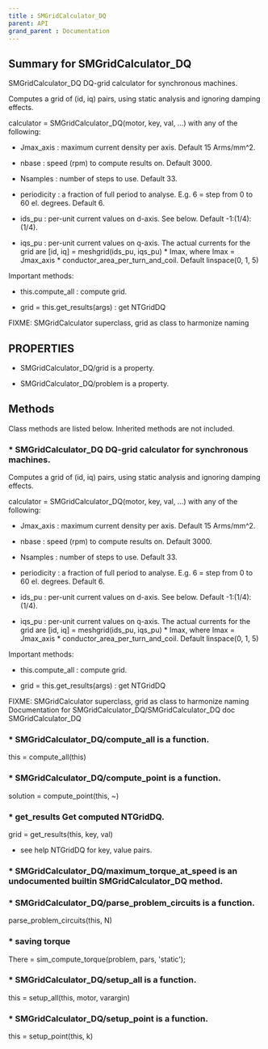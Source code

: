 ```yaml
---
title : SMGridCalculator_DQ
parent: API
grand_parent : Documentation
---
```

## Summary for SMGridCalculator_DQ
SMGridCalculator_DQ DQ-grid calculator for synchronous machines.

Computes a grid of (id, iq) pairs, using static analysis and ignoring
damping effects.

calculator = SMGridCalculator_DQ(motor, key, val, ...) with any of the following:

* Jmax_axis : maximum current density per axis. Default 15
Arms/mm^2.

* nbase : speed (rpm) to compute results on. Default 3000.

* Nsamples : number of steps to use. Default 33.

* periodicity : a fraction of full period to analyse. E.g. 6 =
step from 0 to 60 el. degrees. Default 6.

* ids_pu : per-unit current values on d-axis. See below. Default
-1:(1/4):(1/4).

* iqs_pu : per-unit current values on q-axis. The actual currents
for the grid are [id, iq] = meshgrid(ids_pu, iqs_pu) * Imax, where
Imax = Jmax_axis * conductor_area_per_turn_and_coil. Default linspace(0, 1, 5)

Important methods:

* this.compute_all : compute grid.

* grid = this.get_results(args) : get NTGridDQ

FIXME: SMGridCalculator superclass, grid as class to harmonize naming
## PROPERTIES
* SMGridCalculator_DQ/grid is a property.

* SMGridCalculator_DQ/problem is a property.

## Methods
Class methods are listed below. Inherited methods are not included.
### * SMGridCalculator_DQ DQ-grid calculator for synchronous machines.

Computes a grid of (id, iq) pairs, using static analysis and ignoring
damping effects.

calculator = SMGridCalculator_DQ(motor, key, val, ...) with any of the following:

* Jmax_axis : maximum current density per axis. Default 15
Arms/mm^2.

* nbase : speed (rpm) to compute results on. Default 3000.

* Nsamples : number of steps to use. Default 33.

* periodicity : a fraction of full period to analyse. E.g. 6 =
step from 0 to 60 el. degrees. Default 6.

* ids_pu : per-unit current values on d-axis. See below. Default
-1:(1/4):(1/4).

* iqs_pu : per-unit current values on q-axis. The actual currents
for the grid are [id, iq] = meshgrid(ids_pu, iqs_pu) * Imax, where
Imax = Jmax_axis * conductor_area_per_turn_and_coil. Default linspace(0, 1, 5)

Important methods:

* this.compute_all : compute grid.

* grid = this.get_results(args) : get NTGridDQ

FIXME: SMGridCalculator superclass, grid as class to harmonize naming
Documentation for SMGridCalculator_DQ/SMGridCalculator_DQ
doc SMGridCalculator_DQ

### * SMGridCalculator_DQ/compute_all is a function.
this = compute_all(this)

### * SMGridCalculator_DQ/compute_point is a function.
solution = compute_point(this, ~)

### * get_results Get computed NTGridDQ.

grid = get_results(this, key, val)

* see help NTGridDQ for key, value pairs.

### * SMGridCalculator_DQ/maximum_torque_at_speed is an undocumented builtin SMGridCalculator_DQ method.

### * SMGridCalculator_DQ/parse_problem_circuits is a function.
parse_problem_circuits(this, N)

### * saving torque
There = sim_compute_torque(problem, pars, 'static');

### * SMGridCalculator_DQ/setup_all is a function.
this = setup_all(this, motor, varargin)

### * SMGridCalculator_DQ/setup_point is a function.
this = setup_point(this, k)


